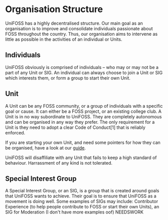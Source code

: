 # Organisation Structure

UniFOSS has a highly decentralised structure. Our main goal as an organisation is to improve and consolidate individuals passionate about FOSS throughout the country. Thus, our organisation aims to intervene as little as possible in the activities of an individual or Units.

## Individuals

UniFOSS obviously is comprised of individuals – who may or may not be a part of any Unit or SIG. An individual can always choose to join a Unit or SIG which interests them, or form a group to start their own Unit.

## Unit

A Unit can be any FOSS community, or a group of individuals with a specific goal or cause. It can either be a FOSS project, or an existing college club. A Unit is in no way subordinate to UniFOSS. They are completely autonomous and can be organised in any way they prefer. The only requirement for a Unit is they need to adopt a clear Code of Conduct[1] that is reliably enforced.

If you are starting your own Unit, and need some pointers for how they can be organised, have a look at our [guide]().

UniFOSS will disaffiliate with any Unit that fails to keep a high standard of behaviour. Harrassment of any kind is not tolerated.

## Special Interest Group

A Special Interest Group, or an SIG, is a group that is created around goals that UniFOSS wants to achieve. Their goal is to ensure that UniFOSS as a movement is doing well. Some examples of SIGs may include: Contributor Experience (to help people contribute to FOSS or start their own Units), an SIG for Moderation (I don't have more examples oof) NEEDSWORK

[^1]: If a Unit does not create their own Code of Conduct, by default, our own [Unit Code of Conduct](unit-code-of-conduct.md) will be applicable to them.
